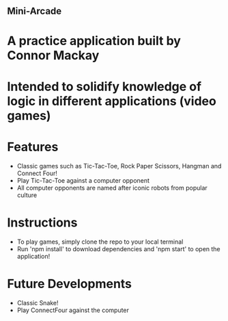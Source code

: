 ## Mini-Arcade

# A practice application built by Connor Mackay

# Intended to solidify knowledge of logic in different applications (video games)

# Features
 - Classic games such as Tic-Tac-Toe, Rock Paper Scissors, Hangman and Connect Four!
 - Play Tic-Tac-Toe against a computer opponent
 - All computer opponents are named after iconic robots from popular culture

 # Instructions
 - To play games, simply clone the repo to your local terminal 
 - Run 'npm install' to download dependencies and 'npm start' to open the application!
 
 # Future Developments
 - Classic Snake!
 - Play ConnectFour against the computer